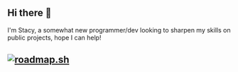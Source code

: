 ## Hi there 👋
I'm Stacy, a somewhat new programmer/dev looking to sharpen my skills on public projects, hope I can help!
## <a href="https://roadmap.sh"><img src="https://roadmap.sh/card/tall/66ed2a39e80161c4cba576f8?variant=dark&roadmaps=backend%2Cjavascript%2Ccpp%2Clinux" alt="roadmap.sh"/></a>

<!--
**StacyScene/StacyScene** is a ✨ _special_ ✨ repository because its `README.md` (this file) appears on your GitHub profile.

Here are some ideas to get you started:

- 🔭 I’m currently working on ...
- 🌱 I’m currently learning ...
- 👯 I’m looking to collaborate on ...
- 🤔 I’m looking for help with ...
- 💬 Ask me about ...
- 📫 How to reach me: ...
- 😄 Pronouns: ...
- ⚡ Fun fact: ...
-->
